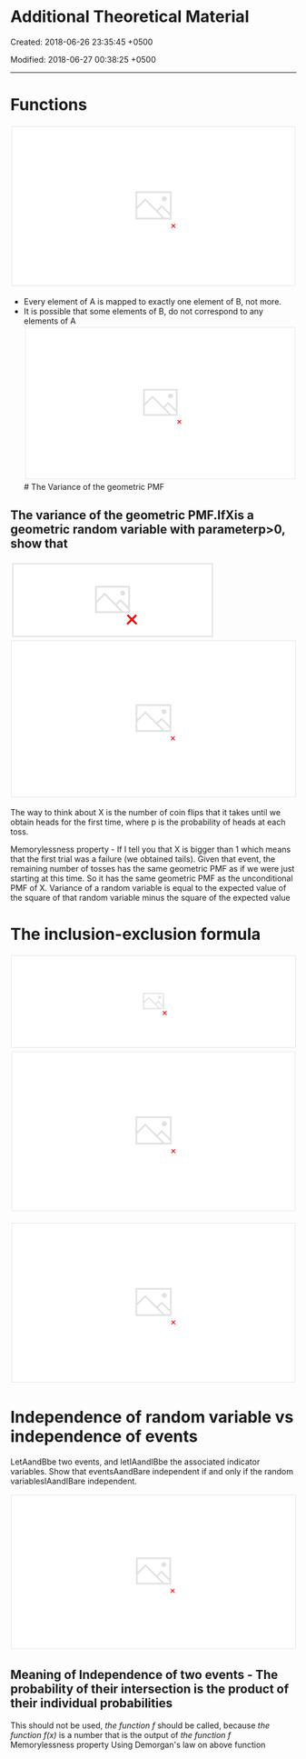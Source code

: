 # Additional Theoretical Material

Created: 2018-06-26 23:35:45 +0500

Modified: 2018-06-27 00:38:25 +0500

---

# Functions

![image](media/Intro---Syllabus_Additional-Theoretical-Material-image1.png)
-   Every element of A is mapped to exactly one element of B, not more.
-   It is possible that some elements of B, do not correspond to any elements of A
![image](media/Intro---Syllabus_Additional-Theoretical-Material-image2.png)# The Variance of the geometric PMF

## The variance of the geometric PMF.IfXis a geometric random variable with parameterp>0, show that

![var (X) ](media/Intro---Syllabus_Additional-Theoretical-Material-image3.png)
![image](media/Intro---Syllabus_Additional-Theoretical-Material-image4.png)

The way to think about X is the number of coin flips that it takes until we obtain heads for the first time, where p is the probability of heads at each toss.

Memorylessness property - If I tell you that X is bigger than 1 which means that the first trial was a failure (we obtained tails). Given that event, the remaining number of tosses has the same geometric PMF as if we were just starting at this time. So it has the same geometric PMF as the unconditional PMF of X.
Variance of a random variable is equal to the expected value of the square of that random variable minus the square of the expected value
# The inclusion-exclusion formula
![image](media/Intro---Syllabus_Additional-Theoretical-Material-image5.png)
![image](media/Intro---Syllabus_Additional-Theoretical-Material-image6.png)

![image](media/Intro---Syllabus_Additional-Theoretical-Material-image7.png)

# 

# Independence of random variable vs independence of events

LetAandBbe two events, and letIAandIBbe the associated indicator variables. Show that eventsAandBare independent if and only if the random variablesIAandIBare independent.

![image](media/Intro---Syllabus_Additional-Theoretical-Material-image8.png)
## Meaning of Independence of two events - The probability of their intersection is the product of their individual probabilities

This should not be used, *the function f* should be called, because *the function f(x)* is a number that is the output of *the function f*
Memorylessness property
Using Demorgan's law on above function